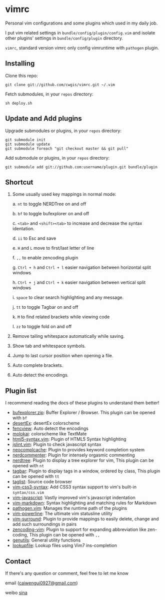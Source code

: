 vimrc
=====
Personal vim configurations and some plugins which used in my daily job.

I put vim related settings in `bundle/config/plugin/config.vim` and isolate other plugins' settings in `bundle/config/plugin` directory.

`vimrc`, standard version vimrc only config vimruntime with `pathogen` plugin.

Installing
----------
Clone this repo:

	git clone git://github.com/cwgis/vimrc.git ~/.vim

Fetch submodules, in your `repos` directory:

	sh deploy.sh

Update and Add plugins
----------------------
Upgrade submodules or plugins, in your `repos` directory:

	git submodule init
	git submodule update
	git submodule foreach "git checkout master && git pull"

Add submodule or plugins, in your `repos` directory:

	git submodule add git://github.com:username/plugin.git bundle/plugin

Shortcut
--------
1. Some usually used key mappings in normal mode:

	a. `nt` to toggle NERDTree on and off

	b. `bf` to toggle bufexplorer on and off

	c. `<tab>` and `<shift><tab>` to increase and decrease the syntax identation.

	d. `ii` to Esc and save

	e. `H` and `L` move to first/last letter of line

	f. `,,` to enable zencoding plugin

	g. `Ctrl + h` and `Ctrl + l` easier navigation between horizontal split windows

	h. `Ctrl + j` and `Ctrl + k` easier navigation between vertical split windows

	i. `space` to clear search highlighting and any message.

	j. `tt` to toggle Tagbar on and off

	k. `M` to find related brackets while viewing code

	l. `zz` to toggle fold on and off

2. Remove tailing whitespace automatically while saving.

3. Show tab and whitespace symbols.

4. Jump to last cursor position when opening a file.

5. Auto complete brackets.

6. Auto detect the encodings.

Plugin list
-----------

I recommend reading the docs of these plugins to understand them better!

* [bufexplorer.zip](https://github.com/vim-scripts/bufexplorer.zip): Buffer Explorer / Browser. This plugin can be opened with `bf`
* [desertEx](https://github.com/vim-scripts/desertEx): desertEx colorscheme
* [fencview](https://github.com/mbbill/fencview): Auto detect the encodings
* [molokai](https://github.com/tomasr/molokai): colorscheme like TextMate
* [html5-syntax.vim](https://github.com/othree/html5-syntax.vim): Plugin of HTML5 Syntax highlighting
* [jslint.vim](https://github.com/hallettj/jslint.vim): Plugin to check javascript syntax
* [neocomplcache](https://github.com/Shougo/neocomplcache): Plugin to provides keyword completion system
* [nerdcommenter](https://github.com/scrooloose/nerdcommenter): Plugin for intensely orgasmic commenting
* [nerdtree](https://github.com/scrooloose/nerdtree): Plugin to display a tree explorer for vim, This plugin can be opened with `nt`
* [tagbar](https://github.com/majutsushi/tagbar): Plugin to display tags in a window, ordered by class, This plugin can be opened with `tt`
* [taglist](https://github.com/vim-scripts/taglist.vim): Source code browser
* [vim-css3-syntax](https://github.com/hail2u/vim-css3-syntax): Add CSS3 syntax support to vim's built-in `syntax/css.vim`
* [vim-javascript](https://github.com/pangloss/vim-javascript): Vastly improved vim's javascript indentation
* [vim-markdown](https://github.com/plasticboy/vim-markdown): Syntax highlighting and matching rules for Markdown
* [pathogen.vim](https://github.com/tpope/vim-pathogen): Manages the runtime path of the plugins
* [vim-powerline](https://github.com/Lokaltog/vim-powerline): The ultimate vim statusline utility
* [vim-surround](https://github.com/tpope/vim-surround): Plugin to provide mappings to easily delete, change and add such surroundings in pairs
* [zencoding-vim](https://github.com/mattn/zencoding-vim): Plugin to support for expanding abbreviation like zen-coding, This plugin can be opened with `,,`
* [genutils](https://github.com/vim-scripts/genutil): General utility functions
* [lookupfile](https://github.com/vim-scripts/lookupfile): Lookup files using Vim7 ins-completion

Contact
-------
If there's any question or comment, feel free to let me know

email (caiwengui0927@gmail.com)

weibo [sina](http://weibo.com/u/1929039863?wvr=5&)

